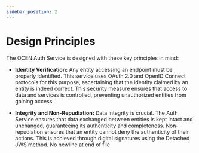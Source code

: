 ```yaml
---
sidebar_position: 2
---
```

# Design Principles

The OCEN Auth Service is designed with these key principles in mind:

- **Identity Verification:** Any entity accessing an endpoint must be properly identified. This service uses OAuth 2.0 and OpenID Connect protocols for this purpose, ascertaining that the identity claimed by an entity is indeed correct. This security measure ensures that access to data and services is controlled, preventing unauthorized entities from gaining access.

- **Integrity and Non-Repudiation:** Data integrity is crucial. The Auth Service ensures that data exchanged between entities is kept intact and unchanged, guaranteeing its authenticity and completeness. Non-repudiation ensures that an entity cannot deny the authenticity of their actions. This is achieved through digital signatures using the Detached JWS method.
No newline at end of file